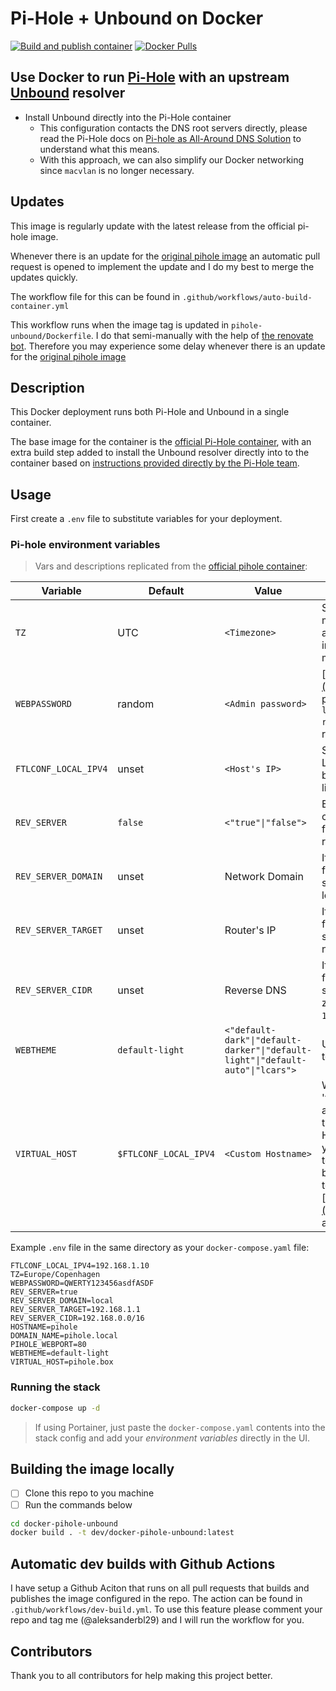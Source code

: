 # Pi-Hole + Unbound on Docker

[![Build and publish container](https://github.com/aleksanderbl29/docker-pihole-unbound/actions/workflows/auto-build-container.yml/badge.svg)](https://github.com/aleksanderbl29/docker-pihole-unbound/actions/workflows/auto-build-container.yml)
[![Docker Pulls](https://img.shields.io/docker/pulls/aleksanderbl/pihole-unbound)](https://hub.docker.com/r/aleksanderbl/pihole-unbound)


## Use Docker to run [Pi-Hole](https://pi-hole.net) with an upstream [Unbound](https://nlnetlabs.nl/projects/unbound/about/) resolver

- Install Unbound directly into the Pi-Hole container
  - This configuration contacts the DNS root servers directly, please read the Pi-Hole docs on [Pi-hole as All-Around DNS Solution](https://docs.pi-hole.net/guides/unbound/) to understand what this means.
  - With this approach, we can also simplify our Docker networking since `macvlan` is no longer necessary.

## Updates

This image is regularly update with the latest release from the official pi-hole image.

Whenever there is an update for the [original pihole image](https://hub.docker.com/r/pihole/pihole) an automatic pull request is opened to implement the update and I do my best to merge the updates quickly.

The workflow file for this can be found in `.github/workflows/auto-build-container.yml`

This workflow runs when the image tag is updated in `pihole-unbound/Dockerfile`. I do that semi-manually with the help of [the renovate bot](https://github.com/renovatebot/renovate). Therefore you may experience some delay whenever there is an update for the [original pihole image](https://hub.docker.com/r/pihole/pihole)

## Description

This Docker deployment runs both Pi-Hole and Unbound in a single container.

The base image for the container is the [official Pi-Hole container](https://hub.docker.com/r/pihole/pihole), with an extra build step added to install the Unbound resolver directly into to the container based on [instructions provided directly by the Pi-Hole team](https://docs.pi-hole.net/guides/unbound/).

## Usage

First create a `.env` file to substitute variables for your deployment.

### Pi-hole environment variables

> Vars and descriptions replicated from the [official pihole container](https://github.com/pi-hole/docker-pi-hole/#environment-variables):

| Variable | Default | Value | Description |
| -------- | ------- | ----- | ---------- |
| `TZ` | UTC | `<Timezone>` | Set your [timezone](https://en.wikipedia.org/wiki/List_of_tz_database_time_zones) to make sure logs rotate at local midnight instead of at UTC midnight.
| `WEBPASSWORD` | random | `<Admin password>` | [http://pi.hole/admin](http://pi.hole/admin) password. Run `docker logs pihole \| grep random` to find your random pass.
| `FTLCONF_LOCAL_IPV4` | unset | `<Host's IP>` | Set to your server's LAN IP, used by web block modes and lighttpd bind address.
| `REV_SERVER` | `false` | `<"true"\|"false">` | Enable DNS conditional forwarding for device name resolution |
| `REV_SERVER_DOMAIN` | unset | Network Domain | If conditional forwarding is enabled, set the domain of the local network router |
| `REV_SERVER_TARGET` | unset | Router's IP | If conditional forwarding is enabled, set the IP of the local network router |
| `REV_SERVER_CIDR` | unset | Reverse DNS | If conditional forwarding is enabled, set the reverse DNS zone (e.g. `192.168.0.0/24`) |
| `WEBTHEME` | `default-light` | `<"default-dark"\|"default-darker"\|"default-light"\|"default-auto"\|"lcars">`| User interface theme to use. |
| `VIRTUAL_HOST` | `$FTLCONF_LOCAL_IPV4` | `<Custom Hostname>` | What your web server 'virtual host' is, accessing admin through this Hostname/IP allows you to make changes to the whitelist / blacklists in addition to the default ['http://pi.hole/admin'](http://pi.hole/admin) address |

Example `.env` file in the same directory as your `docker-compose.yaml` file:

```env
FTLCONF_LOCAL_IPV4=192.168.1.10
TZ=Europe/Copenhagen
WEBPASSWORD=QWERTY123456asdfASDF
REV_SERVER=true
REV_SERVER_DOMAIN=local
REV_SERVER_TARGET=192.168.1.1
REV_SERVER_CIDR=192.168.0.0/16
HOSTNAME=pihole
DOMAIN_NAME=pihole.local
PIHOLE_WEBPORT=80
WEBTHEME=default-light
VIRTUAL_HOST=pihole.box
```

### Running the stack

```bash
docker-compose up -d
```

> If using Portainer, just paste the `docker-compose.yaml` contents into the stack config and add your *environment variables* directly in the UI.

## Building the image locally

- [ ] Clone this repo to you machine
- [ ] Run the commands below

```bash
cd docker-pihole-unbound
docker build . -t dev/docker-pihole-unbound:latest
```

## Automatic dev builds with Github Actions

I have setup a Github Aciton that runs on all pull requests that builds and publishes the image configured in the repo. The action can be found in `.github/workflows/dev-build.yml`. To use this feature please comment your repo and tag me (@aleksanderbl29) and I will run the workflow for you.

## Contributors

Thank you to all contributors for help making this project better.
